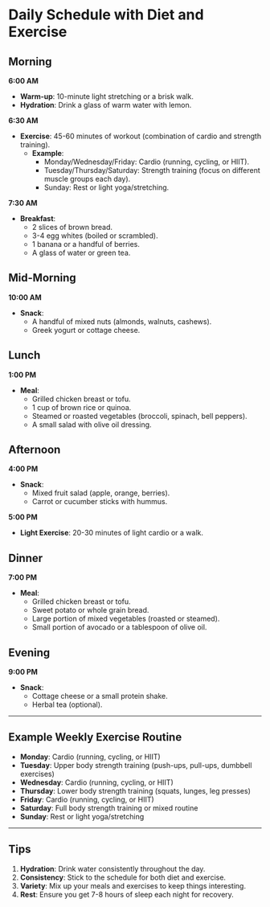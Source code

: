 # Daily Schedule with Diet and Exercise

## Morning
**6:00 AM**
- **Warm-up**: 10-minute light stretching or a brisk walk.
- **Hydration**: Drink a glass of warm water with lemon.

**6:30 AM**
- **Exercise**: 45-60 minutes of workout (combination of cardio and strength training).
  - **Example**:
    - Monday/Wednesday/Friday: Cardio (running, cycling, or HIIT).
    - Tuesday/Thursday/Saturday: Strength training (focus on different muscle groups each day).
    - Sunday: Rest or light yoga/stretching.

**7:30 AM**
- **Breakfast**:
  - 2 slices of brown bread.
  - 3-4 egg whites (boiled or scrambled).
  - 1 banana or a handful of berries.
  - A glass of water or green tea.

## Mid-Morning
**10:00 AM**
- **Snack**:
  - A handful of mixed nuts (almonds, walnuts, cashews).
  - Greek yogurt or cottage cheese.

## Lunch
**1:00 PM**
- **Meal**:
  - Grilled chicken breast or tofu.
  - 1 cup of brown rice or quinoa.
  - Steamed or roasted vegetables (broccoli, spinach, bell peppers).
  - A small salad with olive oil dressing.

## Afternoon
**4:00 PM**
- **Snack**:
  - Mixed fruit salad (apple, orange, berries).
  - Carrot or cucumber sticks with hummus.

**5:00 PM**
- **Light Exercise**: 20-30 minutes of light cardio or a walk.

## Dinner
**7:00 PM**
- **Meal**:
  - Grilled chicken breast or tofu.
  - Sweet potato or whole grain bread.
  - Large portion of mixed vegetables (roasted or steamed).
  - Small portion of avocado or a tablespoon of olive oil.

## Evening
**9:00 PM**
- **Snack**:
  - Cottage cheese or a small protein shake.
  - Herbal tea (optional).

---

## Example Weekly Exercise Routine
- **Monday**: Cardio (running, cycling, or HIIT)
- **Tuesday**: Upper body strength training (push-ups, pull-ups, dumbbell exercises)
- **Wednesday**: Cardio (running, cycling, or HIIT)
- **Thursday**: Lower body strength training (squats, lunges, leg presses)
- **Friday**: Cardio (running, cycling, or HIIT)
- **Saturday**: Full body strength training or mixed routine
- **Sunday**: Rest or light yoga/stretching

---

## Tips
1. **Hydration**: Drink water consistently throughout the day.
2. **Consistency**: Stick to the schedule for both diet and exercise.
3. **Variety**: Mix up your meals and exercises to keep things interesting.
4. **Rest**: Ensure you get 7-8 hours of sleep each night for recovery.
